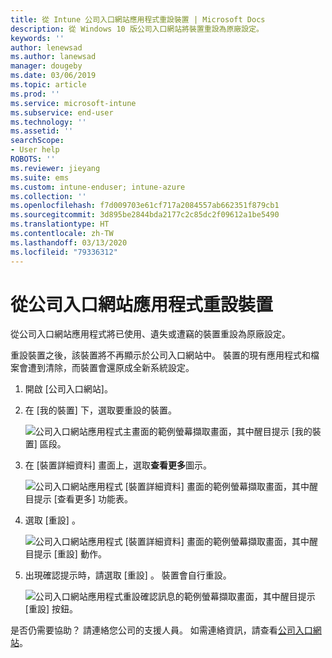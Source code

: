 ```yaml
---
title: 從 Intune 公司入口網站應用程式重設裝置 | Microsoft Docs
description: 從 Windows 10 版公司入口網站將裝置重設為原廠設定。
keywords: ''
author: lenewsad
ms.author: lanewsad
manager: dougeby
ms.date: 03/06/2019
ms.topic: article
ms.prod: ''
ms.service: microsoft-intune
ms.subservice: end-user
ms.technology: ''
ms.assetid: ''
searchScope:
- User help
ROBOTS: ''
ms.reviewer: jieyang
ms.suite: ems
ms.custom: intune-enduser; intune-azure
ms.collection: ''
ms.openlocfilehash: f7d009703e61cf717a2084557ab662351f879cb1
ms.sourcegitcommit: 3d895be2844bda2177c2c85dc2f09612a1be5490
ms.translationtype: HT
ms.contentlocale: zh-TW
ms.lasthandoff: 03/13/2020
ms.locfileid: "79336312"
---
```

# <a name="reset-device-from-the-company-portal-app"></a>從公司入口網站應用程式重設裝置  

從公司入口網站應用程式將已使用、遺失或遭竊的裝置重設為原廠設定。  

重設裝置之後，該裝置將不再顯示於公司入口網站中。 裝置的現有應用程式和檔案會遭到清除，而裝置會還原成全新系統設定。  


1. 開啟 [公司入口網站]。  
2. 在 [我的裝置]  下，選取要重設的裝置。   

    ![公司入口網站應用程式主畫面的範例螢幕擷取畫面，其中醒目提示 [我的裝置] 區段。](./media/1802-cp-app-windows-home.png)  

3. 在 [裝置詳細資料]  畫面上，選取**查看更多**圖示。  

    ![公司入口網站應用程式 [裝置詳細資料] 畫面的範例螢幕擷取畫面，其中醒目提示 [查看更多] 功能表。](./media/1802-cp-app-windows-device-details.png)  

4. 選取 [重設]  。  

     ![公司入口網站應用程式 [裝置詳細資料] 畫面的範例螢幕擷取畫面，其中醒目提示 [重設] 動作。 ](./media/1802-cp-app-windows-device-details-reset.png)  

5. 出現確認提示時，請選取 [重設]  。 裝置會自行重設。  

     ![公司入口網站應用程式重設確認訊息的範例螢幕擷取畫面，其中醒目提示 [重設] 按鈕。 ](./media/1802-cp-app-windows-reset-confirm.png)  

是否仍需要協助？ 請連絡您公司的支援人員。 如需連絡資訊，請查看[公司入口網站](https://go.microsoft.com/fwlink/?linkid=2010980)。  

